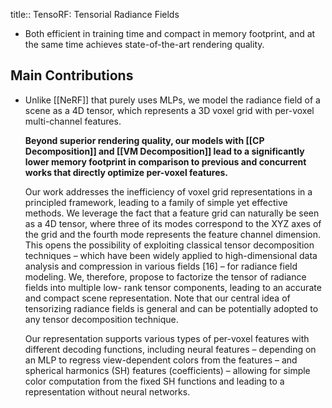 title:: TensoRF: Tensorial Radiance Fields

- Both efficient in training time and compact in memory footprint, and at the same time achieves state-of-the-art rendering quality.
## Main Contributions
- Unlike [[NeRF]] that purely uses MLPs, we model the radiance field of a scene as a 4D tensor, which represents a 3D voxel grid with per-voxel multi-channel features. 
  
  **Beyond superior rendering quality, our models with [[CP Decomposition]] and [[VM Decomposition]] lead to a significantly lower memory footprint in comparison to previous and concurrent works that directly optimize per-voxel features.**
  
  Our work addresses the inefficiency of voxel grid representations in a principled framework, leading to a family of simple yet effective methods. We leverage the fact that a feature grid can naturally be seen as a 4D tensor, where three of its modes correspond to the XYZ axes of the grid and the fourth mode represents the feature channel dimension. This opens the possibility of exploiting classical tensor decomposition techniques – which have been widely applied to high-dimensional data analysis and compression in various fields [16] – for radiance field modeling. We, therefore, propose to factorize the tensor of radiance fields into multiple low- rank tensor components, leading to an accurate and compact scene representation. Note that our central idea of tensorizing radiance fields is general and can be potentially adopted to any tensor decomposition technique.
  
  Our representation supports various types of per-voxel features with different decoding functions, including neural features – depending on an MLP to regress view-dependent colors from the features – and spherical harmonics (SH) features (coefficients) – allowing for simple color computation from the fixed SH functions and leading to a representation without neural networks.